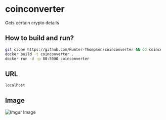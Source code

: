 # coinconverter

Gets certain crypto details

## How to build and run?

```bash
git clone https://github.com/Hunter-Thompson/coinconverter && cd coinconverter
docker build -t coinconverter .
docker run -d -p 80:5000 coinconverter
```

## URL

```
localhost
```

## Image
![Imgur Image](https://i.imgur.com/AflO3pc.png)

